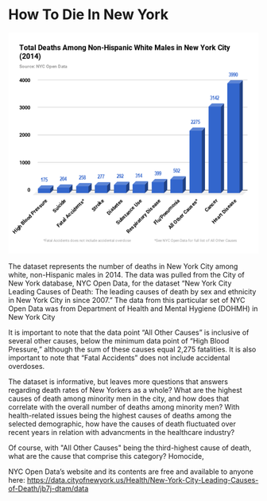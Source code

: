 # How To Die In New York
![NewYorkchart](https://github.com/kevinschmidt2018/digitalframeworks/blob/master/NewYorkchart.png)

The dataset represents the number of deaths in New York City among white, non-Hispanic males in 2014. The data was pulled from the City of New York database, NYC Open Data, for the dataset “New York City Leading Causes of Death: The leading causes of death by sex and ethnicity in New York City in since 2007.” The data from this particular set of NYC Open Data was from Department of Health and Mental Hygiene (DOHMH) in New York City 

It is important to note that the data point “All Other Causes” is inclusive of several other causes, below the minimum data point of “High Blood Pressure,” although the sum of these causes equal 2,275 fatalities. It is also important to note that “Fatal Accidents” does not include accidental overdoses. 

The dataset is informative, but leaves more questions that answers regarding death rates of New Yorkers as a whole? What are the highest causes of death among minority men in the city, and how does that correlate with the overall number of deaths among minority men? With health-related issues being the highest causes of deaths among the selected demographic, how have the causes of death fluctuated over recent years in relation with advancments in the healthcare industry? 

Of course, with "All Other Causes" being the third-highest cause of death, what are the cause that comprise this category? Homocide, 

NYC Open Data’s website and its contents are free and available to anyone here: https://data.cityofnewyork.us/Health/New-York-City-Leading-Causes-of-Death/jb7j-dtam/data



